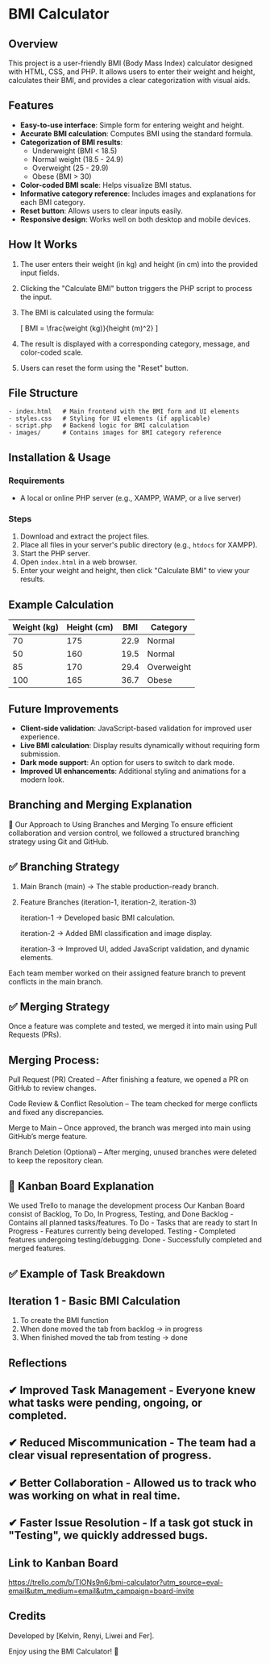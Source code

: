 # BMI Calculator

## Overview
This project is a user-friendly BMI (Body Mass Index) calculator designed with HTML, CSS, and PHP. It allows users to enter their weight and height, calculates their BMI, and provides a clear categorization with visual aids.

## Features
- **Easy-to-use interface**: Simple form for entering weight and height.
- **Accurate BMI calculation**: Computes BMI using the standard formula.
- **Categorization of BMI results**:
  - Underweight (BMI < 18.5)
  - Normal weight (18.5 - 24.9)
  - Overweight (25 - 29.9)
  - Obese (BMI > 30)
- **Color-coded BMI scale**: Helps visualize BMI status.
- **Informative category reference**: Includes images and explanations for each BMI category.
- **Reset button**: Allows users to clear inputs easily.
- **Responsive design**: Works well on both desktop and mobile devices.

## How It Works
1. The user enters their weight (in kg) and height (in cm) into the provided input fields.
2. Clicking the "Calculate BMI" button triggers the PHP script to process the input.
3. The BMI is calculated using the formula:

   \[ BMI = \frac{weight (kg)}{height (m)^2} \]

4. The result is displayed with a corresponding category, message, and color-coded scale.
5. Users can reset the form using the "Reset" button.

## File Structure
```
- index.html   # Main frontend with the BMI form and UI elements
- styles.css   # Styling for UI elements (if applicable)
- script.php   # Backend logic for BMI calculation
- images/      # Contains images for BMI category reference
```

## Installation & Usage
### Requirements
- A local or online PHP server (e.g., XAMPP, WAMP, or a live server)

### Steps
1. Download and extract the project files.
2. Place all files in your server's public directory (e.g., `htdocs` for XAMPP).
3. Start the PHP server.
4. Open `index.html` in a web browser.
5. Enter your weight and height, then click "Calculate BMI" to view your results.

## Example Calculation
| Weight (kg) | Height (cm) | BMI  | Category   |
|------------|------------|------|------------|
| 70         | 175        | 22.9 | Normal     |
| 50         | 160        | 19.5 | Normal     |
| 85         | 170        | 29.4 | Overweight |
| 100        | 165        | 36.7 | Obese      |

## Future Improvements
- **Client-side validation**: JavaScript-based validation for improved user experience.
- **Live BMI calculation**: Display results dynamically without requiring form submission.
- **Dark mode support**: An option for users to switch to dark mode.
- **Improved UI enhancements**: Additional styling and animations for a modern look.

##   Branching and Merging Explanation
🔹 Our Approach to Using Branches and Merging
To ensure efficient collaboration and version control, we followed a structured branching strategy using Git and GitHub.

## **✅ Branching Strategy**
1. Main Branch (main) → The stable production-ready branch.
2. Feature Branches (iteration-1, iteration-2, iteration-3)

   iteration-1 → Developed basic BMI calculation.

   iteration-2 → Added BMI classification and image display.

   iteration-3 → Improved UI, added JavaScript validation, and dynamic elements.

Each team member worked on their assigned feature branch to prevent conflicts in the main branch.

## **✅ Merging Strategy**
Once a feature was complete and tested, we merged it into main using Pull Requests (PRs).

## Merging Process:
Pull Request (PR) Created – After finishing a feature, we opened a PR on GitHub to review changes.

Code Review & Conflict Resolution – The team checked for merge conflicts and fixed any discrepancies.

Merge to Main – Once approved, the branch was merged into main using GitHub’s merge feature.

Branch Deletion (Optional) – After merging, unused branches were deleted to keep the repository clean.

## **📌 Kanban Board Explanation**
We used Trello to manage the development process
Our Kanban Board consist of Backlog, To Do, In Progress, Testing, and Done
Backlog - Contains all planned tasks/features.
To Do - Tasks that are ready to start
In Progress - Features currently being developed.
Testing - Completed features undergoing testing/debugging.
Done - Successfully completed and merged features.

## **✅ Example of Task Breakdown**
## Iteration 1 - Basic BMI Calculation
1. To create the BMI function
2. When done moved the tab from backlog -> in progress
3. When finished moved the tab from testing -> done

## Reflections
## **✔ Improved Task Management** - Everyone knew what tasks were pending, ongoing, or completed.
## **✔ Reduced Miscommunication** - The team had a clear visual representation of progress.
## **✔ Better Collaboration** - Allowed us to track who was working on what in real time.
## **✔ Faster Issue Resolution** - If a task got stuck in "Testing", we quickly addressed bugs.

## Link to Kanban Board
https://trello.com/b/TlONs9n6/bmi-calculator?utm_source=eval-email&utm_medium=email&utm_campaign=board-invite
## Credits
Developed by [Kelvin, Renyi, Liwei and Fer].

Enjoy using the BMI Calculator! 🚀

